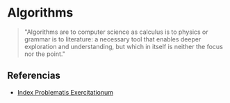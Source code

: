 # Algorithms

> "Algorithms are to computer science as calculus is to physics or grammar is to literature: a necessary tool that enables deeper exploration and understanding, but which in itself is neither the focus nor the point."

## Referencias
- [Index Problematis Exercitationum](https://equable-twister-380.notion.site/79c7513e201149c4a7502a765b33b98a?v=64922c9c12f245519cf306e88bdaf13d&pvs=4)
